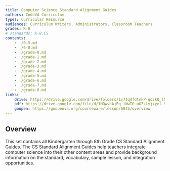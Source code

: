 ```yaml
---
title: Computer Science Standard Alignment Guides
authors: CodeVA Curriculum
types: Curricular Resource
audiences: Curriculum Writers, Administrators, Classroom Teachers
grades: K-8
# standards: K-8.CS
contents:
    - ./0-5.md
    - ./6-8.md
    - ./grade-0.md
    - ./grade-1.md
    - ./grade-2.md
    - ./grade-3.md
    - ./grade-4.md
    - ./grade-5.md
    - ./grade-6.md
    - ./grade-7.md
    - ./grade-8.md
links:
    drive: https://drive.google.com/drive/folders/1v7IqdfdtnkP-qo2kQ_lMgcnQU3mQB3fU
    pdf: https://drive.google.com/file/d/1NQwvhAjPq-iNwTO_uOZzLyjxyel-Sf6B/view
    goopen: https://goopenva.org/courseware/lesson/6845/overview
---
```


## Overview

This set contains all Kindergarten through 8th Grade CS Standard Alignment Guides. The CS Standard Alignment Guides help teachers integrate computer science into their other content areas and provide background information on the standard, vocabulary, sample lesson, and integration opportunities.